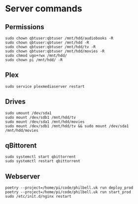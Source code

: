 # Server commands

## Permissions

```console
sudo chown qbtuser:qbtuser /mnt/hdd/audiobooks -R
sudo chown qbtuser:qbtuser /mnt/hdd -R
sudo chown qbtuser:qbtuser /mnt/hdd/tv -R
sudo chown qbtuser:qbtuser /mnt/hdd/movies -R
sudo chmod ugo+rwx /mnt/hdd/
sudo chown pi /mnt/hdd/ -R
```

## Plex

```console
sudo service plexmediaserver restart
```

## Drives

```console
sudo umount /dev/sda1
sudo mount /dev/sdb1 /mnt/hdd/tv
sudo mount /dev/sda1 /mnt/hdd/movies
sudo mount /dev/sdb1 /mnt/hdd/tv && sudo mount /dev/sda1 /mnt/hdd/movies
```

## qBittorent

```console
sudo systemctl start qbittorrent
sudo systemctl restart qbittorrent
```

## Webserver

```console
poetry --project=/home/pi/code/philbell.uk run deploy_prod
poetry --project=/home/pi/code/philbell.uk run start_prod
sudo /etc/init.d/nginx restart
```
